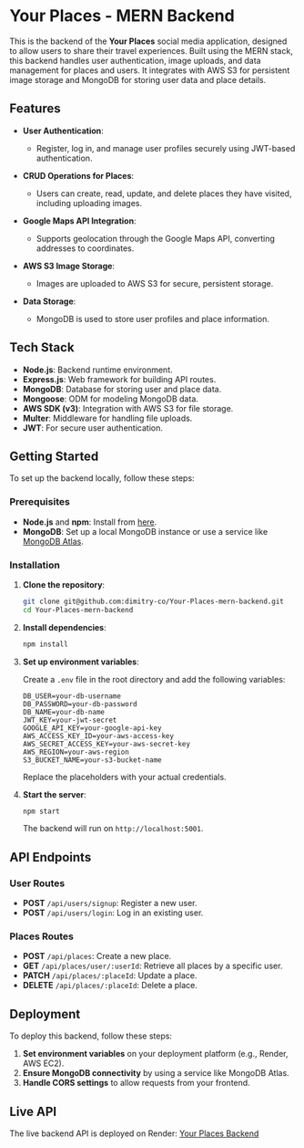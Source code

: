 # Your Places - MERN Backend

This is the backend of the **Your Places** social media application, designed to allow users to share their travel experiences. Built using the MERN stack, this backend handles user authentication, image uploads, and data management for places and users. It integrates with AWS S3 for persistent image storage and MongoDB for storing user data and place details.

## Features

- **User Authentication**:
  - Register, log in, and manage user profiles securely using JWT-based authentication.
  
- **CRUD Operations for Places**:
  - Users can create, read, update, and delete places they have visited, including uploading images.

- **Google Maps API Integration**:
  - Supports geolocation through the Google Maps API, converting addresses to coordinates.

- **AWS S3 Image Storage**:
  - Images are uploaded to AWS S3 for secure, persistent storage.

- **Data Storage**:
  - MongoDB is used to store user profiles and place information.

## Tech Stack

- **Node.js**: Backend runtime environment.
- **Express.js**: Web framework for building API routes.
- **MongoDB**: Database for storing user and place data.
- **Mongoose**: ODM for modeling MongoDB data.
- **AWS SDK (v3)**: Integration with AWS S3 for file storage.
- **Multer**: Middleware for handling file uploads.
- **JWT**: For secure user authentication.

## Getting Started

To set up the backend locally, follow these steps:

### Prerequisites

- **Node.js** and **npm**: Install from [here](https://nodejs.org/).
- **MongoDB**: Set up a local MongoDB instance or use a service like [MongoDB Atlas](https://www.mongodb.com/atlas).

### Installation

1. **Clone the repository**:

    ```bash
    git clone git@github.com:dimitry-co/Your-Places-mern-backend.git
    cd Your-Places-mern-backend
    ```

2. **Install dependencies**:

    ```bash
    npm install
    ```

3. **Set up environment variables**:

    Create a `.env` file in the root directory and add the following variables:
    ```
    DB_USER=your-db-username
    DB_PASSWORD=your-db-password
    DB_NAME=your-db-name
    JWT_KEY=your-jwt-secret
    GOOGLE_API_KEY=your-google-api-key
    AWS_ACCESS_KEY_ID=your-aws-access-key
    AWS_SECRET_ACCESS_KEY=your-aws-secret-key
    AWS_REGION=your-aws-region
    S3_BUCKET_NAME=your-s3-bucket-name
    ```
    Replace the placeholders with your actual credentials.

4. **Start the server**:

    ```bash
    npm start
    ```
    The backend will run on `http://localhost:5001`.

## API Endpoints

### User Routes
- **POST** `/api/users/signup`: Register a new user.
- **POST** `/api/users/login`: Log in an existing user.

### Places Routes
- **POST** `/api/places`: Create a new place.
- **GET** `/api/places/user/:userId`: Retrieve all places by a specific user.
- **PATCH** `/api/places/:placeId`: Update a place.
- **DELETE** `/api/places/:placeId`: Delete a place.

## Deployment

To deploy this backend, follow these steps:

1. **Set environment variables** on your deployment platform (e.g., Render, AWS EC2).
2. **Ensure MongoDB connectivity** by using a service like MongoDB Atlas.
3. **Handle CORS settings** to allow requests from your frontend.

## Live API

The live backend API is deployed on Render: [Your Places Backend](https://mern-places-backend-l5l9.onrender.com)